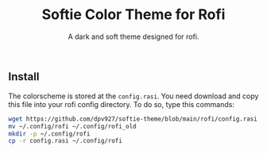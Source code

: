 <h1 class="title" align="center">
  Softie Color Theme for Rofi
  <br>
</h1>

<div class="description" align="center">
  <p>A dark and soft theme designed for rofi.</p>
</div>
<br>

## Install
The colorscheme is stored at the `config.rasi`. You need download and copy this file into your rofi config directory. To do so, type this commands:

```bash
wget https://github.com/dpv927/softie-theme/blob/main/rofi/config.rasi
mv ~/.config/rofi ~/.config/rofi_old
mkdir -p ~/.config/rofi
cp -r config.rasi ~/.config/rofi
```
